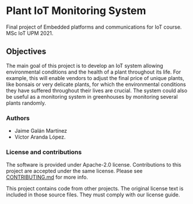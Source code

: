 # Plant IoT Monitoring System
Final project of Embedded platforms and communications for IoT course. MSc IoT UPM 2021.

## Objectives
The main goal of this project is to develop an IoT system allowing environmental conditions and the health 
of a plant throughout its life. For example, this will enable vendors to adjust the final price of unique plants, 
like bonsais or very delicate plants, for which the environmental conditions they have suffered throughout 
their lives are crucial. The system could also be useful as a monitoring system in greenhouses by monitoring 
several plants randomly. 

### Authors

* Jaime Galán Martínez
* Víctor Aranda López.


### License and contributions

The software is provided under Apache-2.0 license. Contributions to this project are accepted under the same license. Please see [CONTRIBUTING.md](./CONTRIBUTING.md) for more info.

This project contains code from other projects. The original license text is included in those source files. They must comply with our license guide.
